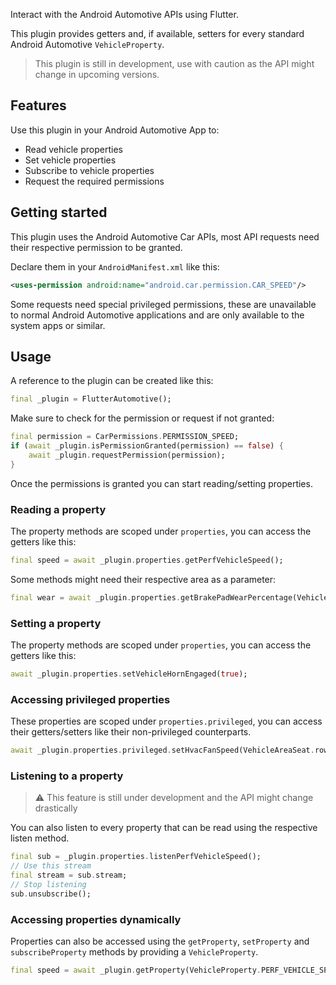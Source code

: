 Interact with the Android Automotive APIs using Flutter.

This plugin provides getters and, if available, setters for every standard Android Automotive `VehicleProperty`.

> This plugin is still in development, use with caution as the API might change in upcoming versions.

## Features

Use this plugin in your Android Automotive App to:

* Read vehicle properties
* Set vehicle properties
* Subscribe to vehicle properties
* Request the required permissions

## Getting started

This plugin uses the Android Automotive Car APIs, most API requests need their respective permission to be granted.

Declare them in your `AndroidManifest.xml` like this:

```xml
<uses-permission android:name="android.car.permission.CAR_SPEED"/>
```

Some requests need special privileged permissions, these are unavailable to normal Android Automotive applications and are only available to the system apps or similar.

## Usage

A reference to the plugin can be created like this:

```dart
final _plugin = FlutterAutomotive();
```

Make sure to check for the permission or request if not granted:

```dart
final permission = CarPermissions.PERMISSION_SPEED;
if (await _plugin.isPermissionGranted(permission) == false) {
    await _plugin.requestPermission(permission);
}
```

Once the permissions is granted you can start reading/setting properties.

### Reading a property

The property methods are scoped under `properties`, you can access the getters like this:

```dart
final speed = await _plugin.properties.getPerfVehicleSpeed();
```

Some methods might need their respective area as a parameter:

```dart
final wear = await _plugin.properties.getBrakePadWearPercentage(VehicleAreaWheel.leftFront);
```

### Setting a property

The property methods are scoped under `properties`, you can access the getters like this:

```dart
await _plugin.properties.setVehicleHornEngaged(true);
```

### Accessing privileged properties

These properties are scoped under `properties.privileged`, you can access their getters/setters like their non-privileged counterparts.

```dart
await _plugin.properties.privileged.setHvacFanSpeed(VehicleAreaSeat.row1Left, 1);
```

### Listening to a property

> ⚠️ This feature is still under development and the API might change drastically

You can also listen to every property that can be read using the respective listen method.

```dart
final sub = _plugin.properties.listenPerfVehicleSpeed();
// Use this stream
final stream = sub.stream;
// Stop listening
sub.unsubscribe();
```

### Accessing properties dynamically

Properties can also be accessed using the `getProperty`, `setProperty` and `subscribeProperty` methods by providing a `VehicleProperty`.

```dart
final speed = await _plugin.getProperty(VehicleProperty.PERF_VEHICLE_SPEED);
```
